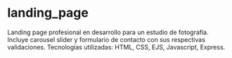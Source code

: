 # landing_page
Landing page profesional en desarrollo para un estudio de fotografía. Incluye carousel slider y formulario de contacto con sus respectivas validaciones. Tecnologías utilizadas: HTML, CSS, EJS, Javascript, Express.
